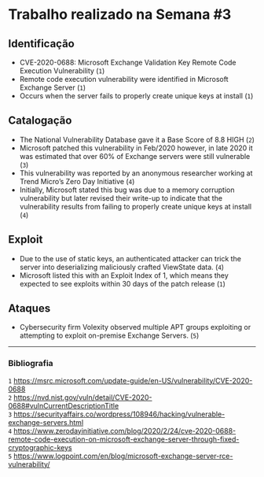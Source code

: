 # Trabalho realizado na Semana #3

## Identificação 

- CVE-2020-0688: Microsoft Exchange Validation Key Remote Code Execution Vulnerability (`1`)
- Remote code execution vulnerability were identified in Microsoft Exchange Server (`1`)
- Occurs when the server fails to properly create unique keys at install (`1`)

## Catalogação

- The National Vulnerability Database gave it a Base Score of 8.8 HIGH (`2`)
- Microsoft patched this vulnerability in Feb/2020 however, in late 2020 it was estimated that over 60% of Exchange servers were still vulnerable (`3`)
- This vulnerability was reported by an anonymous researcher working at Trend Micro’s Zero Day Initiative (`4`)
- Initially, Microsoft stated this bug was due to a memory corruption vulnerability but later revised their write-up to indicate that the vulnerability results from failing to properly create unique keys at install (`4`)

## Exploit

- Due to the use of static keys, an authenticated attacker can trick the server into deserializing maliciously crafted ViewState data. (`4`)
- Microsoft listed this with an Exploit Index of 1, which means they expected to see exploits within 30 days of the patch release (`1`)

## Ataques

- Cybersecurity firm Volexity observed multiple APT groups exploiting or attempting to exploit on-premise Exchange Servers. (`5`)

-----------------------------------------

### Bibliografia

`1` https://msrc.microsoft.com/update-guide/en-US/vulnerability/CVE-2020-0688 <br /> 
`2` https://nvd.nist.gov/vuln/detail/CVE-2020-0688#vulnCurrentDescriptionTitle <br /> 
`3` https://securityaffairs.co/wordpress/108946/hacking/vulnerable-exchange-servers.html <br /> 
`4` https://www.zerodayinitiative.com/blog/2020/2/24/cve-2020-0688-remote-code-execution-on-microsoft-exchange-server-through-fixed-cryptographic-keys <br /> 
`5` https://www.logpoint.com/en/blog/microsoft-exchange-server-rce-vulnerability/ <br /> 

